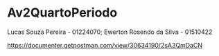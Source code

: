 # Av2QuartoPeriodo
 
Lucas Souza Pereira - 01224070; 
Ewerton Rosendo da Silva - 01510422

https://documenter.getpostman.com/view/30634190/2sA3QmDaCN
